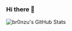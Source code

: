### Hi there 👋

<!--
**br0nzu/br0nzu** is a ✨ _special_ ✨ repository because its `README.md` (this file) appears on your GitHub profile.

Here are some ideas to get you started:

- 🔭 I’m currently working on ...
- 🌱 I’m currently learning ...
- 👯 I’m looking to collaborate on ...
- 🤔 I’m looking for help with ...
- 💬 Ask me about ...
- 📫 How to reach me: ...
- 😄 Pronouns: ...
- ⚡ Fun fact: ...
-->
![br0nzu's GitHub Stats](https://github-readme-stats.vercel.app/api?username=br0nzu&hide=contribs,prs&theme=buefy)
